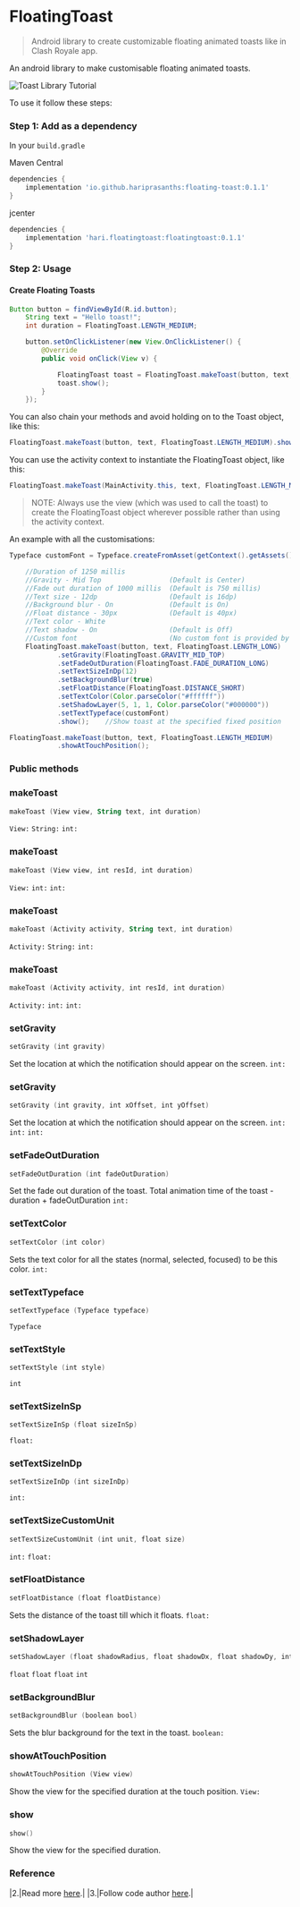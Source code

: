 # FloatingToast

>  Android library to create customizable floating animated toasts like in Clash Royale app.

An android library to make customisable floating animated toasts.

![Toast Library Tutorial](https://camo.githubusercontent.com/120407b88aef5823c49bcd9b30ecbc25ce0fb1eec5b3960af0eb7ceb9edaf959/68747470733a2f2f6d656469612e67697068792e636f6d2f6d656469612f5a784c624c76557434394f3057744c4575662f67697068792e676966)


To use it follow these steps:

### Step 1: Add as a dependency

In your `build.gradle`

Maven Central

```groovy
dependencies {
    implementation 'io.github.hariprasanths:floating-toast:0.1.1'
}
```

jcenter

```groovy
dependencies {
    implementation 'hari.floatingtoast:floatingtoast:0.1.1'
}
```


### Step 2: Usage

#### Create Floating Toasts


```java
Button button = findViewById(R.id.button);
    String text = "Hello toast!";
    int duration = FloatingToast.LENGTH_MEDIUM;

    button.setOnClickListener(new View.OnClickListener() {
        @Override
        public void onClick(View v) {

            FloatingToast toast = FloatingToast.makeToast(button, text, FloatingToast.LENGTH_MEDIUM);
            toast.show();
        }
    });
```

You can also chain your methods and avoid holding on to the Toast object, like this:

```java
FloatingToast.makeToast(button, text, FloatingToast.LENGTH_MEDIUM).show();
```

You can use the activity context to instantiate the FloatingToast object, like this:

```java
FloatingToast.makeToast(MainActivity.this, text, FloatingToast.LENGTH_MEDIUM).show();
```


> NOTE: Always use the view (which was used to call the toast) to create the FloatingToast object wherever possible rather than using the activity context.

An example with all the customisations:

```java
Typeface customFont = Typeface.createFromAsset(getContext().getAssets(), "fonts/custom_font.ttf");

    //Duration of 1250 millis
    //Gravity - Mid Top                 (Default is Center)
    //Fade out duration of 1000 millis  (Default is 750 millis)
    //Text size - 12dp                  (Default is 16dp)
    //Background blur - On              (Default is On)
    //Float distance - 30px             (Default is 40px)
    //Text color - White
    //Text shadow - On                  (Default is Off)
    //Custom font                       (No custom font is provided by default)
    FloatingToast.makeToast(button, text, FloatingToast.LENGTH_LONG)
            .setGravity(FloatingToast.GRAVITY_MID_TOP)
            .setFadeOutDuration(FloatingToast.FADE_DURATION_LONG)
            .setTextSizeInDp(12)
            .setBackgroundBlur(true)
            .setFloatDistance(FloatingToast.DISTANCE_SHORT)
            .setTextColor(Color.parseColor("#ffffff"))
            .setShadowLayer(5, 1, 1, Color.parseColor("#000000"))
            .setTextTypeface(customFont)
            .show();    //Show toast at the specified fixed position
```


```java
FloatingToast.makeToast(button, text, FloatingToast.LENGTH_MEDIUM)
            .showAtTouchPosition();
```

### Public methods

### makeToast


```kotlin
makeToast (View view, String text, int duration)
```

`View:`
`String:`
`int:`

### makeToast


```kotlin
makeToast (View view, int resId, int duration)
```

`View:`
`int:`
`int:`

### makeToast


```kotlin
makeToast (Activity activity, String text, int duration)
```

`Activity:`
`String:`
`int:`

### makeToast


```kotlin
makeToast (Activity activity, int resId, int duration)
```

`Activity:`
`int:`
`int:`

### setGravity


```kotlin
setGravity (int gravity)
```

Set the location at which the notification should appear on the screen.
`int:`

### setGravity


```kotlin
setGravity (int gravity, int xOffset, int yOffset)
```

Set the location at which the notification should appear on the screen.
`int:`
`int:`
`int:`

### setFadeOutDuration


```kotlin
setFadeOutDuration (int fadeOutDuration)
```

Set the fade out duration of the toast. Total animation time of the toast - duration + fadeOutDuration
`int:`

### setTextColor


```kotlin
setTextColor (int color)
```

Sets the text color for all the states (normal, selected, focused) to be this color.
`int:`

### setTextTypeface


```kotlin
setTextTypeface (Typeface typeface)
```

`Typeface`

### setTextStyle


```kotlin
setTextStyle (int style)
```

`int`

### setTextSizeInSp


```kotlin
setTextSizeInSp (float sizeInSp)
```

`float:`

### setTextSizeInDp


```kotlin
setTextSizeInDp (int sizeInDp)
```

`int:`

### setTextSizeCustomUnit


```kotlin
setTextSizeCustomUnit (int unit, float size)
```

`int:`
`float:`

### setFloatDistance


```kotlin
setFloatDistance (float floatDistance)
```

Sets the distance of the toast till which it floats.
`float:`

### setShadowLayer


```kotlin
setShadowLayer (float shadowRadius, float shadowDx, float shadowDy, int shadowColor)
```

`float`
`float`
`float`
`int`

### setBackgroundBlur


```kotlin
setBackgroundBlur (boolean bool)
```

Sets the blur background for the text in the toast.
`boolean:`

### showAtTouchPosition


```kotlin
showAtTouchPosition (View view)
```

Show the view for the specified duration at the touch position.
`View:`

### show


```kotlin
show()
```

Show the view for the specified duration.

### Reference

|2.|Read more [here](https://github.com/hariprasanths/FloatingToast).|
|3.|Follow code author [here](https://github.com/hariprasanths).|
